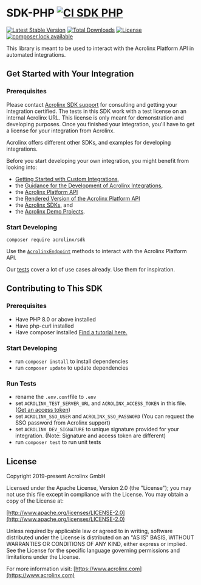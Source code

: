 # SDK-PHP [![CI SDK PHP](https://github.com/acrolinx/sdk-php/actions/workflows/main.yml/badge.svg)](https://github.com/acrolinx/sdk-php/actions/workflows/main.yml)

[![Latest Stable Version](https://poser.pugx.org/acrolinx/sdk/v/stable)](https://packagist.org/packages/acrolinx/sdk)
[![Total Downloads](https://poser.pugx.org/acrolinx/sdk/downloads)](https://packagist.org/packages/acrolinx/sdk)
[![License](https://poser.pugx.org/acrolinx/sdk/license)](https://packagist.org/packages/acrolinx/sdk)
[![composer.lock available](https://poser.pugx.org/acrolinx/sdk/composerlock)](https://packagist.org/packages/acrolinx/sdk)

This library is meant to be used to interact with the Acrolinx Platform API in automated integrations.

## Get Started with Your Integration

### Prerequisites

Please contact [Acrolinx SDK support](https://github.com/acrolinx/acrolinx-coding-guidance/blob/master/topics/sdk-support.md)
for consulting and getting your integration certified.
The tests in this SDK work with a test license on an internal Acrolinx URL.
This license is only meant for demonstration and developing purposes.
Once you finished your integration, you'll have to get a license for your integration from Acrolinx.
  
Acrolinx offers different other SDKs, and examples for developing integrations.

Before you start developing your own integration, you might benefit from looking into:

* [Getting Started with Custom Integrations](https://docs.acrolinx.com/customintegrations),
* the [Guidance for the Development of Acrolinx Integrations](https://github.com/acrolinx/acrolinx-coding-guidance),
* the [Acrolinx Platform API](https://github.com/acrolinx/platform-api)
* the [Rendered Version of the Acrolinx Platform API](https://acrolinxapi.docs.apiary.io/#)
* the [Acrolinx SDKs](https://github.com/acrolinx?q=sdk), and
* the [Acrolinx Demo Projects](https://github.com/acrolinx?q=demo).

### Start Developing

`composer require acrolinx/sdk`

Use the [`AcrolinxEndpoint`](api.md) methods to interact with the Acrolinx Platform API.

Our [tests](tests/AcrolinxEndpointTest.php) cover a lot of use cases already. Use them for inspiration.

## Contributing to This SDK

### Prerequisites

* Have PHP 8.0 or above installed
* Have php-curl installed
* Have composer installed [Find a tutorial here.](https://www.hostinger.com/tutorials/how-to-install-composer)

### Start Developing

* run `composer install` to install dependencies
* run `composer update` to update dependencies

### Run Tests

* rename the `.env.conf`file to `.env`
* set `ACROLINX_TEST_SERVER_URL` and `ACROLINX_ACCESS_TOKEN` in this file. ([Get an access token](https://docs.acrolinx.com/cli/latest/en/how-to/get-an-access-token))
* set `ACROLINX_SSO_USER` and `ACROLINX_SSO_PASSWORD` (You can request the SSO password from Acrolinx support)
* set `ACROLINX_DEV_SIGNATURE` to unique signature provided for your integration. (Note: Signature and access token are different)
* run `composer test` to run unit tests

## License

Copyright 2019-present Acrolinx GmbH

Licensed under the Apache License, Version 2.0 (the "License");
you may not use this file except in compliance with the License.
You may obtain a copy of the License at:

[http://www.apache.org/licenses/LICENSE-2.0](http://www.apache.org/licenses/LICENSE-2.0)

Unless required by applicable law or agreed to in writing, software
distributed under the License is distributed on an "AS IS" BASIS,
WITHOUT WARRANTIES OR CONDITIONS OF ANY KIND, either express or implied.
See the License for the specific language governing permissions and
limitations under the License.

For more information visit: [https://www.acrolinx.com](https://www.acrolinx.com)
